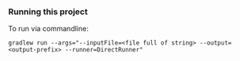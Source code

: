 ### Running this project

To run via commandline:
```shell script
gradlew run --args="--inputFile=<file full of string> --output=<output-prefix> --runner=DirectRunner"
```